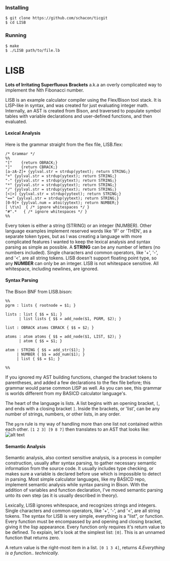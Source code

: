 ### Installing
```
$ git clone https://github.com/schacon/ticgit
$ cd LISB
```
### Running
```
$ make
$ ./LISB path/to/file.lb
```

# LISB
**Lots of Irritating Superfluous Brackets** a.k.a an overly complicated way to implement the Nth Fibonacci number.

LISB is an example calculator compiler using the Flex/Bison tool stack. It is LISP-like in syntax, and was created for just evaluating integer math. Internally, an AST is created from Bison, and traversed to populate symbol tables with variable declarations and user-defined functions, and then evaluated.

#### Lexical Analysis
Here is the grammar straight from the flex file, LISB.flex:
```
/* Grammar */
%%
"["    {return OBRACK;}
"]"    {return CBRACK;}
[a-zA-Z]+ {yylval.str = strdup(yytext); return STRING;}
"+" {yylval.str = strdup(yytext); return STRING;}
"-" {yylval.str = strdup(yytext); return STRING;}
"*" {yylval.str = strdup(yytext); return STRING;}
"/" {yylval.str = strdup(yytext); return STRING;}
[<|>] {yylval.str = strdup(yytext); return STRING;}
"==" {yylval.str = strdup(yytext); return STRING;}
[0-9]+ {yylval.num = atoi(yytext); return NUMBER;}
[ \t\n]  { /* ignore whitespaces */ }
"#".*   { /* ignore whitespaces */ }
%%
```
Every token is either a string (STRING) or an integer (NUMBER). Other language examples implement reserved words like 'IF' or 'THEN', as a separate token types, but as I was creating a language with more complicated features I wanted to keep the lexical analysis and syntax parsing as simple as possible. A **STRING** can be any number of letters (no numbers included). Single characters and common operators, like '+', '-', and '<', are all string tokens. LISB doesn't support floating point type, so any **NUMBER** can only be an integer. LISB is not whitespace sensitive. All whitespace, including newlines, are ignored.

#### Syntax Parsing
The Bison BNF from LISB.bison:
```
%%
pgrm : lists { rootnode = $1; }

lists : list { $$ = $1; }
      | list lists { $$ = add_node($1, PGRM, $2); } 

list : OBRACK atoms CBRACK { $$ = $2; }
         
atoms : atom atoms { $$ = add_node($1, LIST, $2); }
      | atom { $$ = $1; }

atom : STRING { $$ = add_str($1); }
     | NUMBER { $$ = add_num($1); }
     | list { $$ = $1; }

%%
```
If you ignored my AST building functions, changed the bracket tokens to parentheses, and added a few declarations to the flex file before; this grammar would parse common LISP as well. As you can see, this grammar is worlds different from my BASICD calculator language's. 

The heart of the language is lists. A list begins with an opening bracket, `[`, and ends with a closing bracket `]`. Inside the brackets, or 'list', can be any number of strings, numbers, or other lists, in any order.

The `pgrm` rule is my way of handling more than one list not contained within each other. `[1 2 3] [9 8 7]` then translates to an AST that looks like:
![alt text](https://cdn.pbrd.co/images/2PZz6O5P.png)


#### Semantic Analysis
Semantic analysis, also context sensitive analysis, is a process in compiler construction, usually after syntax parsing, to gather necessary semantic information from the source code. It usually includes type checking, or makes sure a variable is declared before use which is impossible to detect in parsing. Most simple calculator languages, like my BASICD repo, implement semantic analysis while syntax parsing in Bison. With the addition of variables and function declaration, I've moved semantic parsing unto its own step (as it is usually described in theory).

Lexically, LISB ignores whitespace, and recognizes strings and integers. Single characters and common operators, like '+', '-', and '<', are all string tokens. The syntax for LISB is very simple, everything is a "list", or function. Every function must be encompassed by and opening and closing bracket, giving it the lisp appearance. Every function only requires it's return value to be defined. To explain, let's look at the simplest list: `[0]`. This is an unnamed function that returns zero.

A return value is the right-most item in a list. `[0 1 3 4]`, returns 4.*Everything is a function.. technically.* 